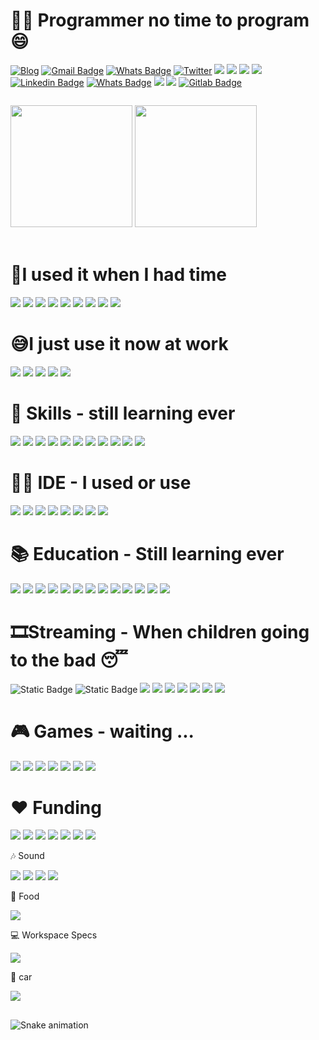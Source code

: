 # 👨‍🍼 Programmer no time to program 😄

[![Blog](https://img.shields.io/badge/GitHub-100000?style=for-the-badge&logo=github&logoColor=white)](https://github.com/drianocorrea/)
[![Gmail Badge](https://img.shields.io/badge/Gmail-D14836?style=for-the-badge&logo=gmail&logoColor=white)](mailto:drianocorrea@gmail.com)
[![Whats Badge](https://img.shields.io/badge/WhatsApp-25D366?style=for-the-badge&logo=whatsapp&logoColor=white)](https://api.whatsapp.com/send?phone=5512982379440)
[![Twitter](https://img.shields.io/badge/Twitter-1DA1F2?style=for-the-badge&logo=twitter&logoColor=white)](http://stillmaking.com/)
[![](https://img.shields.io/badge/Discord-7289DA?style=for-the-badge&logo=discord&logoColor=white)](http://stillmaking.com/)
[![](https://img.shields.io/badge/Instagram-E4405F?style=for-the-badge&logo=instagram&logoColor=white)](http://stillmaking.com/)
[![](https://img.shields.io/badge/Reddit-FF4500?style=for-the-badge&logo=reddit&logoColor=white)](https://www.reddit.com/user/drianocorrea/)
[![](https://img.shields.io/badge/Trello-0052CC?style=for-the-badge&logo=trello&logoColor=white)](https://trello.com/u/drianocorrea/activity)
[![Linkedin Badge](https://img.shields.io/badge/LinkedIn-0077B5?style=for-the-badge&logo=linkedin&logoColor=white)](https://www.linkedin.com/in/drianocorrea/)
[![Whats Badge](https://img.shields.io/badge/icq_new-black?style=for-the-badge&logo=icq&logolColor=42F425)](https://icq.im/tiudri)
[![](https://img.shields.io/badge/xda%20developers-2DAAE9?style=for-the-badge&logo=xda-developers&logoColor=white)](https://forum.xda-developers.com/m/drianocorrea.7755072/)
[![](https://img.shields.io/badge/Wordpress-21759B?style=for-the-badge&logo=wordpress&logoColor=white)](https://adrianocorrea.wordpress.com/)
[![Gitlab Badge](https://img.shields.io/badge/GitLab-330F63?style=for-the-badge&logo=gitlab&logoColor=white)](https://gitlab.com/drianocorrea)


[![]()]()

 <div>
  <img height="195em" src="https://github-readme-stats.vercel.app/api?username=drianocorrea&show_icons=true&theme=onedark&include_all_commits=true&count_private=true"/>
  <img height="195em" src="https://github-readme-stats.vercel.app/api/top-langs/?username=drianocorrea&layout=compact&langs_count=7&theme=onedark"/>
</div>
<div style="display: inline_block"><br>  


# 👾I used it when I had time
![](https://img.shields.io/badge/Arduino-00979D?style=for-the-badge&logo=Arduino&logoColor=white)
![](https://img.shields.io/badge/Raspberry%20Pi-A22846?style=for-the-badge&logo=Raspberry%20Pi&logoColor=white)
![](https://img.shields.io/badge/Arch_Linux-1793D1?style=for-the-badge&logo=arch-linux&logoColor=white)
![](https://img.shields.io/badge/lineageos-167C80?style=for-the-badge&logo=lineageos&logoColor=white)
![](https://img.shields.io/badge/powershell-5391FE?style=for-the-badge&logo=powershell&logoColor=white)
![](https://img.shields.io/badge/GIT-E44C30?style=for-the-badge&logo=git&logoColor=white)
![](https://img.elds.io/badge/GNU%20Bash-4EAA25?style=for-the-badge&logo=GNU%20Bash&logoColor=white)
![](https://img.shields.io/badge/Firefox_Browser-FF7139?style=for-the-badge&logo=Firefox-Browser&logoColor=white)
![](https://img.shields.io/badge/Google_chrome-4285F4?style=for-the-badge&logo=Google-chrome&logoColor=white)

# 😅I just use it now at work
![](https://img.shields.io/badge/Android-3DDC84?style=for-the-badge&logo=android&logoColor=white)
![](https://img.shields.io/badge/Linux_Mint-87CF3E?style=for-the-badge&logo=linux-mint&logoColor=white)
![](https://img.shields.io/badge/Windows-0078D6?style=for-the-badge&logo=windows&logoColor=white)
![](https://img.shields.io/badge/Brave-FF1B2D?style=for-the-badge&logo=Brave&logoColor=white)
![](https://img.shields.io/badge/Microsoft_Edge-0078D7?style=for-the-badge&logo=Microsoft-edge&logoColor=white)



# 🚀 Skills - still learning ever
![](https://img.shields.io/badge/C-00599C?style=for-the-badge&logo=c&logoColor=white)
![](https://img.shields.io/badge/PHP-777BB4?style=for-the-badge&logo=php&logoColor=white)
![](https://img.shields.io/badge/HTML-239120?style=for-the-badge&logo=html5&logoColor=white)
![](https://img.shields.io/badge/CSS-239120?&style=for-the-badge&logo=css3&logoColor=white)
![](https://img.shields.io/badge/MySQL-00000F?style=for-the-badge&logo=mysql&logoColor=white)
![](https://img.shields.io/badge/Netlify-00C7B7?style=for-the-badge&logo=netlify&logoColor=white)
![](https://img.shields.io/badge/Google_Cloud-4285F4?style=for-the-badge&logo=google-cloud&logoColor=white)
![](https://img.shields.io/badge/Microsoft_Excel-217346?style=for-the-badge&logo=microsoft-excel&logoColor=white)
![](https://img.shields.io/badge/Microsoft_Office-D83B01?style=for-the-badge&logo=microsoft-office&logoColor=white)
![](()https://img.shields.io/badge/Google%20Sheets-34A853?style=for-the-badge&logo=google-sheets&logoColor=white)
![](https://img.shields.io/badge/Microsoft_Word-2B579A?style=for-the-badge&logo=microsoft-word&logoColor=white)

# 👩‍💻 IDE - I used or use
![](https://img.shields.io/badge/Arduino_IDE-00979D?style=for-the-badge&logo=arduino&logoColor=white)
![](https://img.shields.io/badge/Visual_Studio-5C2D91?style=for-the-badge&logo=visual%20studio&logoColor=white)
![](https://img.shields.io/badge/Visual_Studio_Code-0078D4?style=for-the-badge&logo=visual%20studio%20code&logoColor=white)
![](https://img.shields.io/badge/IntelliJ_IDEA-000000.svg?style=for-the-badge&logo=intellij-idea&logoColor=white)
![](https://img.shields.io/badge/Notepad++-90E59A.svg?style=for-the-badge&logo=notepad%2B%2B&logoColor=black)
![](https://img.shields.io/badge/sublime_text-%23575757.svg?&style=for-the-badge&logo=sublime-text&logoColor=important)
![](https://img.shields.io/badge/Eclipse-2C2255?style=for-the-badge&logo=eclipse&logoColor=white)
![](https://img.shields.io/badge/Adobe%20Dreamweaver-072401?style=for-the-badge&logo=Adobe%20Dreamweaver&logoColor=34F400)


# 📚 Education - Still learning ever
![](https://img.shields.io/badge/Udemy-EC5252?style=for-the-badge&logo=Udemy&logoColor=white)
![](https://img.shields.io/badge/Codecademy-FFF0E5?style=for-the-badge&logo=codecademy&logoColor=303347)
![](https://img.shields.io/badge/coding%20ninjas-DD6620?style=for-the-badge&logo=codingninjas&logoColor=white)
![](https://img.shields.io/badge/Coursera-0056D2?style=for-the-badge&logo=Coursera&logoColor=white)
![](https://img.shields.io/badge/Datacamp-05192D?style=for-the-badge&logo=datacamp&logoColor=65FF8F)
![](https://img.shields.io/badge/Duolingo-58CC02?style=for-the-badge&logo=Duolingo&logoColor=white)
![](https://img.shields.io/badge/Edx-193A3E?style=for-the-badge&logo=edx&logoColor=white)
![](https://img.shields.io/badge/Exercism-009CAB?style=for-the-badge&logo=exercism&logoColor=white)
![](https://img.shields.io/badge/freecodecamp-27273D?style=for-the-badge&logo=freecodecamp&logoColor=white)
![](https://img.shields.io/badge/Future%20Learn-000000?style=for-the-badge&logo=futurelearn&logoColor=white)
![](https://img.shields.io/badge/Khan%20Academy-14BF96?style=for-the-badge&logo=Khan%20Academy&logoColor=white)
![](https://img.shields.io/badge/MDN_Web_Docs-black?style=for-the-badge&logo=mdnwebdocs&logoColor=white)
![](https://img.shields.io/badge/Pluralsight-F15B2A?style=for-the-badge&logo=Pluralsight&logoColor=white)


# 🎞️Streaming - When children going to the bad 😴


![Static Badge](https://img.shields.io/badge/YouTube-%23FF0000.svg?style=for-the-badge&logo=YouTube&logoColor=white)
![Static Badge](https://img.shields.io/badge/Amazon%20Prime-00A8E1?style=for-the-badge&logo=netflix&logoColor=white)
![](https://img.shields.io/badge/starplus-FF0000?style=for-the-badge&logo=starplus&logoColor=white)
![](https://img.shields.io/badge/Crunchyroll-F47521?style=for-the-badge&logo=crunchyroll&logoColor=white)
![](https://img.shields.io/badge/HBO-005FED?style=for-the-badge&logo=hbo&logoColor=white)
![](https://img.shields.io/badge/Hulu-1CE783?style=for-the-badge&logo=hulu&logoColor=white)
![](https://img.shields.io/badge/Netflix-E50914?style=for-the-badge&logo=netflix&logoColor=white)
![](https://img.shields.io/badge/Twitch-9146FF?style=for-the-badge&logo=twitch&logoColor=white)
![](https://img.shields.io/badge/Disney+-FF0000?style=for-the-badge&logo=disney+&logoColor=white)


# 🎮 Games - waiting ...
![](https://img.shields.io/badge/Steam-000000?style=for-the-badge&logo=steam&logoColor=white)
![](https://img.shields.io/badge/Epic%20Games-313131?style=for-the-badge&logo=Epic%20Games&logoColor=white)
![](https://img.shields.io/badge/Origin-148EFF?style=for-the-badge&logo=origin&logoColor=white)
![](https://img.shields.io/badge/Nintendo-Emulator-0000?style=for-the-badge&logo=nintendo&logoColor=148EFF)
![](https://img.shields.io/badge/PS-Emulator-000000?style=for-the-badge&logo=Playstation&logoColor=white)
![](https://img.shields.io/badge/Arcade-Emulator-B7312F?style=for-the-badge&logo=&logoColor=white)
![](https://img.shields.io/badge/RetroArch-Others-FA5?style=for-the-badge&logo=retroarch&logoColor=white)

# ❤️ Funding
[![](https://img.shields.io/badge/picpay-21C25E?style=for-the-badge&logo=picpay&logoColor=white)](https://picpay.me/drianocorrea/10)
![](https://img.shields.io/badge/PayPal-00457C?style=for-the-badge&logo=paypal&logoColor=white)
![](https://img.shields.io/badge/G%20pay-2875E3?style=for-the-badge&logo=googlepay&logoColor=white)
![](https://img.shields.io/badge/alipay-00A1E9?style=for-the-badge&logo=alipay&logoColor=white)
![](https://img.shields.io/badge/amazon%20pay-F79114?style=for-the-badge&logo=amazon%20pay&logoColor=white)
![](https://img.shields.io/badge/Patreon-F96854?style=for-the-badge&logo=patreon&logoColor=white)
![](https://img.shields.io/badge/ShopeePay-ED1C24?style=for-the-badge&logo=shopeepay&logoColor=white)
	
    
    
🎶 Sound

![](https://img.shields.io/badge/Deezer-FEAA2D?style=for-the-badge&logo=deezer&logoColor=white)
![](https://img.shields.io/badge/Google_Podcasts-4285F4?style=for-the-badge&logo=google-podcasts&logoColor=white)
![](https://img.shields.io/badge/Spotify-1ED760?&style=for-the-badge&logo=spotify&logoColor=white)
![](https://img.shields.io/badge/YouTube_Music-FF0000?style=for-the-badge&logo=youtube-music&logoColor=white)

🍔 Food

![](https://img.shields.io/badge/Aiqfome-7A1FA2?style=for-the-badge&logo=aiqfome&logoColor=white)

💻 Workspace Specs

![](https://img.shields.io/badge/AMD-Ryzen_5_PRO_4650G-ED1C24?style=for-the-badge&logo=amd&logoColor=white)

🚗 car

![](https://img.shields.io/badge/Fiat-Palio-%23FF0000.svg?style=for-the-badge&logo=fiat&logoColor=white)

</div>
  
 ##
 ![Snake animation](https://github.com/drianocorrea/blob/output/github-contribution-grid-snake.svg)
 
</div>
